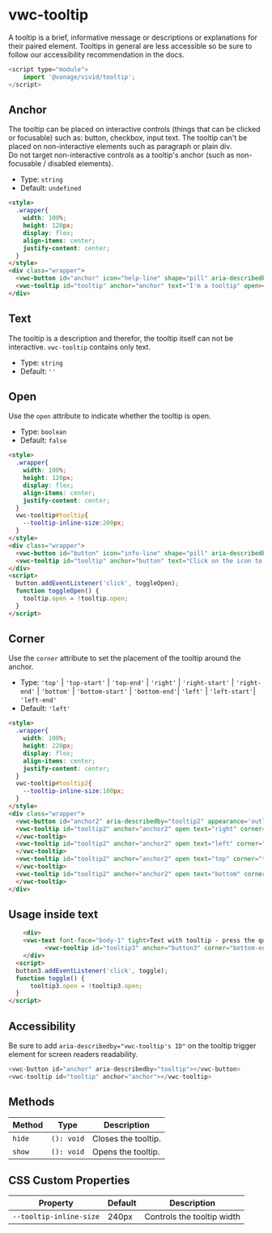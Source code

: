 # vwc-tooltip

A tooltip is a brief, informative message or descriptions or explanations for their paired element. Tooltips in general are less accessible so be sure to follow our accessibility recommendation in the docs.

```js
<script type="module">
    import '@vonage/vivid/tooltip';
</script>
```

## Anchor
The tooltip can be placed on interactive controls (things that can be clicked or focusable) such as: button, checkbox, input text.
The tooltip can't be placed on non-interactive elements such as paragraph or plain div.  
Do not target non-interactive controls as a tooltip's anchor (such as non-focusable / disabled elements).

- Type: `string`
- Default: `undefined`

```html preview
<style>
  .wrapper{
    width: 100%;
    height: 120px;
    display: flex;
    align-items: center;
    justify-content: center;
  }
</style>
<div class="wrapper">
  <vwc-button id="anchor" icon="help-line" shape="pill" aria-describedby="tooltip"></vwc-button>
  <vwc-tooltip id="tooltip" anchor="anchor" text="I'm a tooltip" open></vwc-tooltip>
</div>
```
## Text
The tooltip is a description and therefor, the tooltip itself can not be interactive. `vwc-tooltip` contains only text.

- Type: `string`
- Default: `''`

## Open
Use the `open` attribute to indicate whether the tooltip is open.

- Type: `boolean`
- Default: `false`

```html preview
<style>
  .wrapper{
    width: 100%;
    height: 120px;
    display: flex;
    align-items: center;
    justify-content: center;
  }
  vwc-tooltip#tooltip{
    --tooltip-inline-size:200px;
  }
</style>
<div class="wrapper">
  <vwc-button id="button" icon="info-line" shape="pill" aria-describedby="tooltip"></vwc-button>
  <vwc-tooltip id="tooltip" anchor="button" text="Click on the icon to toggle"></vwc-tooltip>
</div>
<script>
  button.addEventListener('click', toggleOpen);
  function toggleOpen() {
	tooltip.open = !tooltip.open;
  }
</script>
```

## Corner

Use the `corner` attribute to set the placement of the tooltip around the anchor.

- Type: `'top'` | `'top-start'` | `'top-end'` | `'right'` | `'right-start'` | `'right-end'` | `'bottom'` | `'bottom-start'` | `'bottom-end'`| `'left'` | `'left-start'`| `'left-end'`
- Default: `'left'`

```html preview
<style>
  .wrapper{
    width: 100%;
    height: 220px;
    display: flex;
    align-items: center;
    justify-content: center;
  }
  vwc-tooltip#tooltip2{
    --tooltip-inline-size:100px;
  }
</style>
<div class="wrapper">
  <vwc-button id="anchor2" aria-describedby="tooltip2" appearance='outlined' label='This is an anchor'></vwc-button>
  <vwc-tooltip id="tooltip2" anchor="anchor2" open text="right" corner="right">
  </vwc-tooltip>
  <vwc-tooltip id="tooltip2" anchor="anchor2" open text="left" corner="left">
  </vwc-tooltip>
  <vwc-tooltip id="tooltip2" anchor="anchor2" open text="top" corner="top">
  </vwc-tooltip>
  <vwc-tooltip id="tooltip2" anchor="anchor2" open text="bottom" corner="bottom">
  </vwc-tooltip>
</div>
```
## Usage inside text
```html preview
	<div>
    <vwc-text font-face="body-1" tight>Text with tooltip - press the question mark<vwc-button id="button3" icon="help-line" shape="pill" aria-describedby="tooltip3"></vwc-button>more text after tooltip.</vwc-text>
		  <vwc-tooltip id="tooltip3" anchor="button3" corner="bottom-end" text="I'm the tooltip content"></vwc-tooltip>
	</div>
  <script>
  button3.addEventListener('click', toggle);
  function toggle() {
	  tooltip3.open = !tooltip3.open;
  }
</script>
```

## Accessibility
Be sure to add `aria-describedby="vwc-tooltip's ID"` on the tooltip trigger element for screen readers readability.

```js
<vwc-button id="anchor" aria-describedby="tooltip"></vwc-button>
<vwc-tooltip id="tooltip" anchor="anchor"></vwc-tooltip>
```
## Methods

| Method | Type       | Description          |
| ------ | ---------- | -------------------- |
| `hide` | `(): void` | Closes the tooltip.  |
| `show` | `(): void` | Opens the tooltip.   |
## CSS Custom Properties

| Property                | Default | Description                |
|-------------------------|---------|----------------------------|
| `--tooltip-inline-size` | 240px   | Controls the tooltip width |

